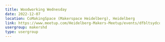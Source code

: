 ```yaml
---
title: Woodworking Wednesday
date: 2022-12-07
location: CoMakingSpace (Makerspace Heidelberg), Heidelberg
link: https://www.meetup.com/Heidelberg-Makers-Meetup/events/dfbltsydcqbkb/
usergroup: makershd
type: usergroup
---
```

